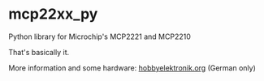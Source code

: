 # mcp22xx_py
Python library for Microchip's MCP2221 and MCP2210

That's basically it.

More information and some hardware: [hobbyelektronik.org](https://hobbyelektronik.org/w/index.php/MCP-USB-Bridge) (German only)